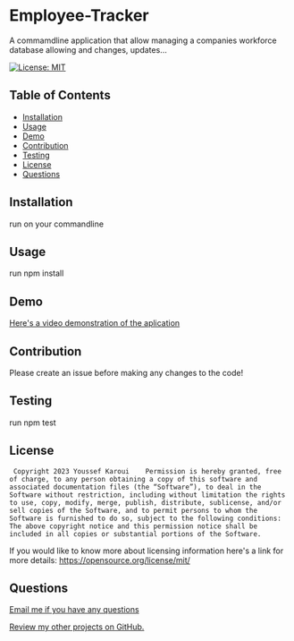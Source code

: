 # Employee-Tracker
  A commamdline application that allow managing a companies workforce database allowing and changes, updates...
 
  [![License: MIT](https://img.shields.io/badge/License-MIT-yellow.svg)](https://opensource.org/licenses/MIT)

  ## Table of Contents

  - [Installation](#installation)
  - [Usage](#usage)
  - [Demo](#demo)
  - [Contribution](#contribution)
  - [Testing](#testing)
  - [License](#license)
  - [Questions](#questions)


  <a name="installation"></a>
  ## Installation

  run on your commandline

  <a name= "usage"></a>

  ## Usage

  run npm install 
  
  <a name="demo"></a>

  ## Demo
  [Here's a video demonstration of the aplication](https://drive.google.com/file/d/1f0veK9BIGqHPcO6pWSBhIOb9wPyzPiFx/view?usp=sharing)

  <a name="contribution"></a>

  ## Contribution 

  Please create an issue before making any changes to the code!

  <a name="testing"></a>

  ## Testing 

  run npm test 

  <a name="license"></a>

  ## License 

     Copyright 2023 Youssef Karoui    Permission is hereby granted, free of charge, to any person obtaining a copy of this software and associated documentation files (the “Software”), to deal in the Software without restriction, including without limitation the rights to use, copy, modify, merge, publish, distribute, sublicense, and/or sell copies of the Software, and to permit persons to whom the Software is furnished to do so, subject to the following conditions: The above copyright notice and this permission notice shall be included in all copies or substantial portions of the Software.

  If you would like to know more about licensing information here's a link for more details: https://opensource.org/license/mit/

  <a name="questions"></a>

  ## Questions 

  [Email me if you have any questions](mailto:youssefkaroui6@gmail.com)

[Review my other projects on GitHub.](https://www.github.com/youssefkaroui)

  